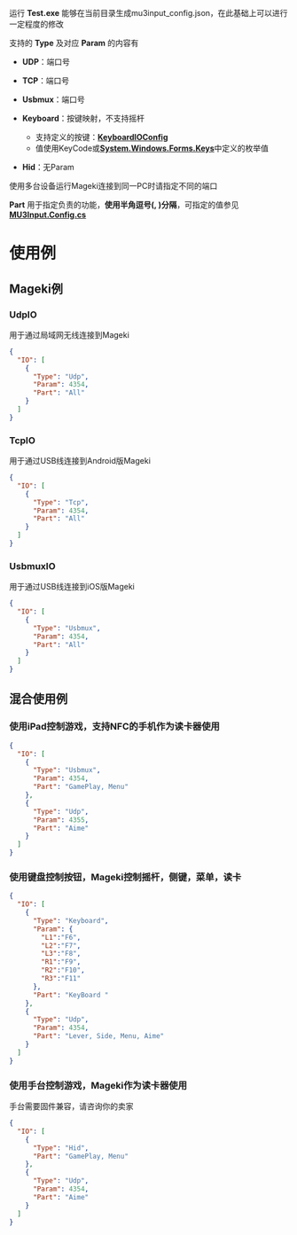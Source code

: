 运行 __Test.exe__ 能够在当前目录生成mu3input_config.json，在此基础上可以进行一定程度的修改


支持的 __Type__ 及对应 __Param__ 的内容有
- __UDP__：端口号
- __TCP__：端口号
- __Usbmux__：端口号
- __Keyboard__：按键映射，不支持摇杆


  - 支持定义的按键：[__KeyboardIOConfig__](https://github.com/Sanheiii/ongeki-io/blob/develop/MU3Input/IO/KeyboardIO.cs#L82)
  - 值使用KeyCode或[__System.Windows.Forms.Keys__](https://learn.microsoft.com/zh-cn/dotnet/api/system.windows.forms.keys)中定义的枚举值
- __Hid__：无Param


使用多台设备运行Mageki连接到同一PC时请指定不同的端口

__Part__ 用于指定负责的功能，__使用半角逗号(, )分隔__，可指定的值参见[__MU3Input.Config.cs__](https://github.com/Sanheiii/ongeki-io/blob/develop/MU3Input/Config.cs#L69)
# 使用例
## Mageki例
### UdpIO
用于通过局域网无线连接到Mageki
``` json
{
  "IO": [
    {
      "Type": "Udp",
      "Param": 4354,
      "Part": "All"
    }
  ]
}
```
### TcpIO
用于通过USB线连接到Android版Mageki
``` json
{
  "IO": [
    {
      "Type": "Tcp",
      "Param": 4354,
      "Part": "All"
    }
  ]
}
```
### UsbmuxIO
用于通过USB线连接到iOS版Mageki
``` json
{
  "IO": [
    {
      "Type": "Usbmux",
      "Param": 4354,
      "Part": "All"
    }
  ]
}
```
## 混合使用例
### 使用iPad控制游戏，支持NFC的手机作为读卡器使用
``` json
{
  "IO": [
    {
      "Type": "Usbmux",
      "Param": 4354,
      "Part": "GamePlay, Menu"
    },
    {
      "Type": "Udp",
      "Param": 4355,
      "Part": "Aime"
    }
  ]
}
```
### 使用键盘控制按钮，Mageki控制摇杆，侧键，菜单，读卡
``` json
{
  "IO": [
    {
      "Type": "Keyboard",
      "Param": {
        "L1":"F6",
        "L2":"F7",
        "L3":"F8",
        "R1":"F9",
        "R2":"F10",
        "R3":"F11"
      },
      "Part": "KeyBoard "
    },
    {
      "Type": "Udp",
      "Param": 4354,
      "Part": "Lever, Side, Menu, Aime"
    }
  ]
}
```
### 使用手台控制游戏，Mageki作为读卡器使用
手台需要固件兼容，请咨询你的卖家
``` json
{
  "IO": [
    {
      "Type": "Hid",
      "Part": "GamePlay, Menu"
    },
    {
      "Type": "Udp",
      "Param": 4354,
      "Part": "Aime"
    }
  ]
}
```
